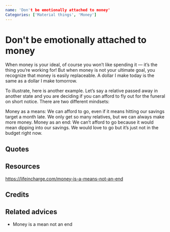 ```yaml
---
name: 'Don't be emotionally attached to money'
Categories: ['Material things', 'Money']
---
```

# Don't be emotionally attached to money

When money is your ideal, of course you won’t like spending it — it’s the thing you’re working for!  But when money is not your ultimate goal, you recognize that money is easily replaceable.  A dollar I make today is the same as a dollar I make tomorrow.

To illustrate, here is another example.  Let’s say a relative passed away in another state and you are deciding if you can afford to fly out for the funeral on short notice.  There are two different mindsets:

Money as a means: We can afford to go, even if it means hitting our savings target a month late.  We only get so many relatives, but we can always make more money.
Money as an end: We can’t afford to go because it would mean dipping into our savings.  We would love to go but it’s just not in the budget right now.



## Quotes

## Resources
https://lifeincharge.com/money-is-a-means-not-an-end
## Credits

## Related advices

- Money is a mean not an end


